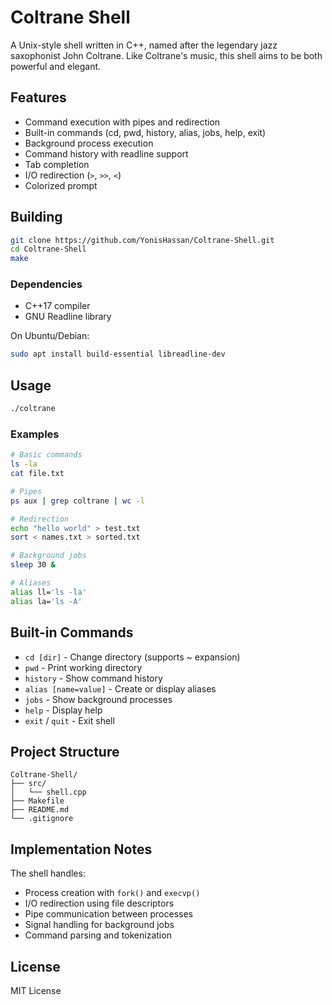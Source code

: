 # Coltrane Shell

A Unix-style shell written in C++, named after the legendary jazz saxophonist John Coltrane. Like Coltrane's music, this shell aims to be both powerful and elegant.

## Features

- Command execution with pipes and redirection
- Built-in commands (cd, pwd, history, alias, jobs, help, exit)
- Background process execution
- Command history with readline support
- Tab completion
- I/O redirection (`>`, `>>`, `<`)
- Colorized prompt

## Building

```bash
git clone https://github.com/YonisHassan/Coltrane-Shell.git
cd Coltrane-Shell
make
```

### Dependencies

- C++17 compiler
- GNU Readline library

On Ubuntu/Debian:
```bash
sudo apt install build-essential libreadline-dev
```

## Usage

```bash
./coltrane
```

### Examples

```bash
# Basic commands
ls -la
cat file.txt

# Pipes
ps aux | grep coltrane | wc -l

# Redirection  
echo "hello world" > test.txt
sort < names.txt > sorted.txt

# Background jobs
sleep 30 &

# Aliases
alias ll='ls -la'
alias la='ls -A'
```

## Built-in Commands

- `cd [dir]` - Change directory (supports ~ expansion)
- `pwd` - Print working directory  
- `history` - Show command history
- `alias [name=value]` - Create or display aliases
- `jobs` - Show background processes
- `help` - Display help
- `exit` / `quit` - Exit shell

## Project Structure

```
Coltrane-Shell/
├── src/
│   └── shell.cpp
├── Makefile
├── README.md
└── .gitignore
```

## Implementation Notes

The shell handles:
- Process creation with `fork()` and `execvp()`
- I/O redirection using file descriptors
- Pipe communication between processes
- Signal handling for background jobs
- Command parsing and tokenization

## License

MIT License
